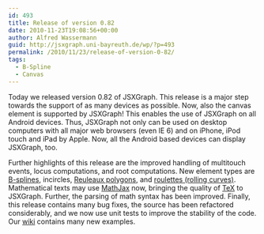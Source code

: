 ```yaml
---
id: 493
title: Release of version 0.82
date: 2010-11-23T19:08:56+00:00
author: Alfred Wassermann
guid: http://jsxgraph.uni-bayreuth.de/wp/?p=493
permalink: /2010/11/23/release-of-version-0-82/
tags:
  - B-Spline
  - Canvas
---
```

Today we released version 0.82 of JSXGraph. This release is a major step towards the support of as many devices as possible. Now, also the canvas element is supported by JSXGraph! This enables the use of JSXGraph on all Android devices. Thus, JSXGraph not only can be used on desktop computers with all major web browsers (even IE 6) and on iPhone, iPod touch and iPad by Apple. Now, all the Android based devices can display JSXGraph, too.
  
Further highlights of this release are the improved handling of multitouch events, locus computations, and root computations. New element types are [B-splines](http://jsxgraph.uni-bayreuth.de/wiki/index.php/B-splines), incircles, [Reuleaux polygons](http://jsxgraph.uni-bayreuth.de/wiki/index.php/Reuleaux_pentagon), and [roulettes (rolling curves)](http://jsxgraph.uni-bayreuth.de/wiki/index.php/Rolling_circle_on_line). Mathematical texts may use [MathJax](http://www.mathjax.org/) now, bringing the quality of [TeX](http://tug.org/) to JSXGraph. Further, the parsing of math syntax has been improved. Finally, this release contains many bug fixes, the source has been refactored considerably, and we now use unit tests to improve the stability of the code. Our [wiki](http://jsxgraph.uni-bayreuth.de/wiki/) contains many new examples.